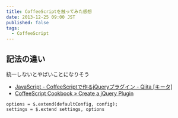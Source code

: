 ```yaml
---
title: CoffeeScriptを触ってみた感想
date: 2013-12-25 09:00 JST
published: false
tags:
  - CoffeeScript
---
```


## 記法の違い

統一しないとやばいことになりそう

- [JavaScript - CoffeeScriptで作るjQueryプラグイン - Qiita [キータ]](http://qiita.com/suin/items/c581eb9cc7e6009b19d2)
- [CoffeeScript Cookbook » Create a jQuery Plugin](http://coffeescriptcookbook.com/chapters/jquery/plugin)

```
options = $.extend(defaultConfig, config);
settings = $.extend settings, options
```
